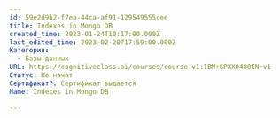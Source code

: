 ```yaml
---
id: 59e2d9b2-f7ea-44ca-af91-129549555cee
title: Indexes in Mongo DB
created_time: 2023-01-24T10:17:00.000Z
last_edited_time: 2023-02-20T17:59:00.000Z
Категория:
  - Базы данных
URL: https://cognitiveclass.ai/courses/course-v1:IBM+GPXX0480EN+v1
Статус: Не начат
Сертификат?: Сертификат выдается
Name: Indexes in Mongo DB

---
```

